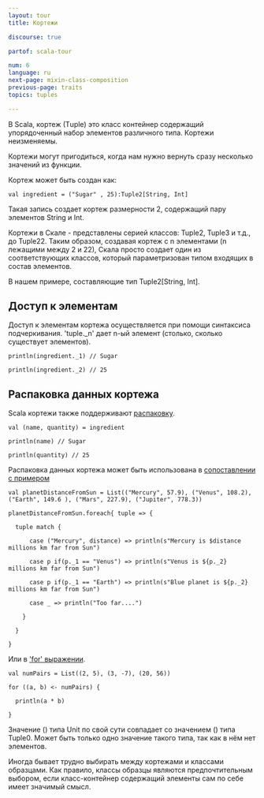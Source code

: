 ```yaml
---
layout: tour
title: Кортежи

discourse: true

partof: scala-tour

num: 6
language: ru
next-page: mixin-class-composition
previous-page: traits
topics: tuples

---
```


В Scala, кортеж (Тuple) это класс контейнер содержащий упорядоченный набор элементов различного типа. 
Кортежи неизменяемы. 

Кортежи могут пригодиться, когда нам нужно вернуть сразу несколько значений из функции.

Кортеж может быть создан как:

```tut
val ingredient = ("Sugar" , 25):Tuple2[String, Int]
```
Такая запись создает кортеж размерности 2, содержащий пару элементов String и Int.

Кортежи в Скале - представлены серией классов: Tuple2, Tuple3 и т.д., до Tuple22.
Таким образом, создавая кортеж с n элементами (n лежащими между 2 и 22), Скала просто создает один из соответствующих классов, который параметризован типом входящих в состав элементов.

В нашем примере, составляющие тип Tuple2[String, Int].

## Доступ к элементам

Доступ к элементам кортежа осуществляется при помощи синтаксиса подчеркивания.
'tuple._n' дает n-ый элемент (столько, сколько существует элементов).

```tut
println(ingredient._1) // Sugar

println(ingredient._2) // 25
```

## Распаковка данных кортежа

Scala кортежи также поддерживают [распаковку](extractor-objects.html).

```tut
val (name, quantity) = ingredient

println(name) // Sugar

println(quantity) // 25
```

Распаковка данных кортежа может быть использована в [сопоставлении с примером](pattern-matching.html)

```tut
val planetDistanceFromSun = List(("Mercury", 57.9), ("Venus", 108.2), ("Earth", 149.6 ), ("Mars", 227.9), ("Jupiter", 778.3))

planetDistanceFromSun.foreach{ tuple => {
  
  tuple match {
    
      case ("Mercury", distance) => println(s"Mercury is $distance millions km far from Sun")
      
      case p if(p._1 == "Venus") => println(s"Venus is ${p._2} millions km far from Sun")
      
      case p if(p._1 == "Earth") => println(s"Blue planet is ${p._2} millions km far from Sun")
      
      case _ => println("Too far....")
      
    }
    
  }
  
}
```

Или в ['for' выражении](for-comprehensions.html).

```tut
val numPairs = List((2, 5), (3, -7), (20, 56))

for ((a, b) <- numPairs) {

  println(a * b)
  
}
```

Значение () типа Unit по свой сути совпадает со значением () типа Tuple0. Может быть только одно значение такого типа, так как в нём нет элементов.

Иногда бывает трудно выбирать между кортежами и классами образцами. Как правило, классы образцы являются предпочтительным выбором, если класс-контейнер содержащий элементы сам по себе имеет значимый смысл.
